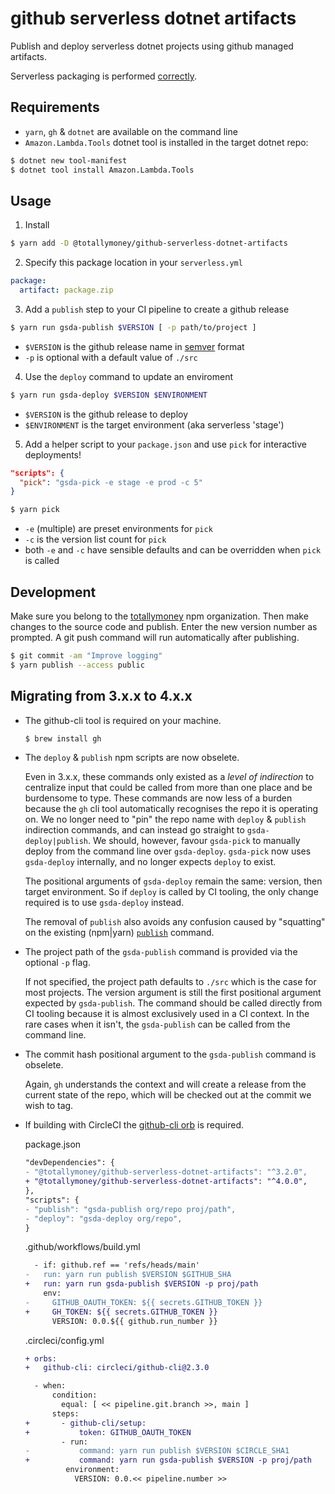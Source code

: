 # github serverless dotnet artifacts

Publish and deploy serverless dotnet projects using github managed artifacts.

Serverless packaging is performed [correctly](https://blair55.github.io/blog/serverless-package-done-right/).

## Requirements

* `yarn`, `gh` & `dotnet` are available on the command line
* `Amazon.Lambda.Tools` dotnet tool is installed in the target dotnet repo:

```bash
$ dotnet new tool-manifest
$ dotnet tool install Amazon.Lambda.Tools
```

## Usage

1. Install

```bash
$ yarn add -D @totallymoney/github-serverless-dotnet-artifacts
```

2. Specify this package location in your `serverless.yml`

```yaml
package:
  artifact: package.zip
```

3. Add a `publish` step to your CI pipeline to create a github release

```bash
$ yarn run gsda-publish $VERSION [ -p path/to/project ]
```

- `$VERSION` is the github release name in [semver](http://semver.org) format
- `-p` is optional with a default value of `./src`

4. Use the `deploy` command to update an enviroment

```bash
$ yarn run gsda-deploy $VERSION $ENVIRONMENT
```

- `$VERSION` is the github release to deploy
- `$ENVIRONMENT` is the target environment (aka serverless 'stage')

5. Add a helper script to your `package.json` and use `pick` for interactive deployments!

```json
"scripts": {
  "pick": "gsda-pick -e stage -e prod -c 5"
}
```

```bash
$ yarn pick
```
* `-e` (multiple) are preset environments for `pick`
* `-c` is the version list count for `pick`
* both `-e` and `-c` have sensible defaults and can be overridden when `pick` is called


## Development

Make sure you belong to the [totallymoney](https://www.npmjs.com/settings/totallymoney/packages) npm organization. Then make changes to the source code and publish. Enter the new version number as prompted. A git push command will run automatically after publishing.

```bash
$ git commit -am "Improve logging"
$ yarn publish --access public
```


## Migrating from 3.x.x to 4.x.x

- The github-cli tool is required on your machine.

  ```bash
  $ brew install gh
  ```

- The `deploy` & `publish` npm scripts are now obselete.

  Even in 3.x.x, these commands only existed as a _level of indirection_ to centralize input that could be called from more than one place and be burdensome to type. These commands are now less of a burden because the `gh` cli tool automatically recognises the repo it is operating on. We no longer need to "pin" the repo name with `deploy` & `publish` indirection commands, and can instead go straight to `gsda-deploy|publish`. We should, however, favour `gsda-pick` to manually deploy from the command line over `gsda-deploy`. `gsda-pick` now uses `gsda-deploy` internally, and no longer expects `deploy` to exist.

  The positional arguments of `gsda-deploy` remain the same: version, then target environment. So if `deploy` is called by CI tooling, the only change required is to use `gsda-deploy` instead.

  The removal of `publish` also avoids any confusion caused by "squatting" on the existing (npm|yarn) [`publish`](https://classic.yarnpkg.com/lang/en/docs/cli/publish/) command.

- The project path of the `gsda-publish` command is provided via the optional `-p` flag.

  If not specified, the project path defaults to `./src` which is the case for most projects. The version argument is still the first positional argument expected by `gsda-publish`. The command should be called directly from CI tooling because it is almost exclusively used in a CI context. In the rare cases when it isn't, the `gsda-publish` can be called from the command line.
  
- The commit hash positional argument to the `gsda-publish` command is obselete.

  Again, `gh` understands the context and will create a release from the current state of the repo, which will be checked out at the commit we wish to tag.

- If building with CircleCI the [github-cli orb](https://circleci.com/developer/orbs/orb/circleci/github-cli) is required.

  package.json
  ```diff
  "devDependencies": {
  - "@totallymoney/github-serverless-dotnet-artifacts": "^3.2.0",
  + "@totallymoney/github-serverless-dotnet-artifacts": "^4.0.0",
  },
  "scripts": {
  - "publish": "gsda-publish org/repo proj/path",
  - "deploy": "gsda-deploy org/repo",
  }
  ```

  .github/workflows/build.yml
  ```diff
    - if: github.ref == 'refs/heads/main'
  -   run: yarn run publish $VERSION $GITHUB_SHA
  +   run: yarn run gsda-publish $VERSION -p proj/path
      env:
  -     GITHUB_OAUTH_TOKEN: ${{ secrets.GITHUB_TOKEN }}
  +     GH_TOKEN: ${{ secrets.GITHUB_TOKEN }}
        VERSION: 0.0.${{ github.run_number }}
  ```

  .circleci/config.yml
  ```diff
  + orbs:
  +   github-cli: circleci/github-cli@2.3.0

    - when:
        condition:
          equal: [ << pipeline.git.branch >>, main ]
        steps:
  +       - github-cli/setup:
  +           token: GITHUB_OAUTH_TOKEN
          - run:
  -           command: yarn run publish $VERSION $CIRCLE_SHA1
  +           command: yarn run gsda-publish $VERSION -p proj/path
           environment:
             VERSION: 0.0.<< pipeline.number >>
  ```
